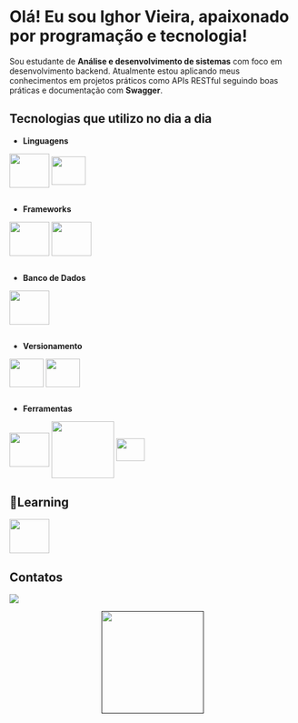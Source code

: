 # Olá! Eu sou Ighor Vieira, apaixonado por programação e tecnologia!

Sou estudante de **Análise e desenvolvimento de sistemas** com foco em desenvolvimento backend. Atualmente estou aplicando meus conhecimentos em projetos práticos como APIs RESTful seguindo boas práticas e documentação com **Swagger**.

## Tecnologias que utilizo no dia a dia
- **Linguagens**
<div>
  <img align="center" height="60" width="70" src="https://cdn.jsdelivr.net/gh/devicons/devicon@latest/icons/java/java-original-wordmark.svg" />
  <img align="center" height="50" width="60" src="https://cdn.jsdelivr.net/gh/devicons/devicon@latest/icons/python/python-original-wordmark.svg" />
</div>

##
- **Frameworks**
<div>
  <img align="center" height="60" width="70" src="https://cdn.jsdelivr.net/gh/devicons/devicon@latest/icons/spring/spring-original-wordmark.svg" />
  <img align="center" height="60" width="70" src="https://cdn.jsdelivr.net/gh/devicons/devicon@latest/icons/hibernate/hibernate-original-wordmark.svg" />
</div>

##
- **Banco de Dados**
<div>
  <img align="center" height="60" width="70" src="https://cdn.jsdelivr.net/gh/devicons/devicon@latest/icons/mysql/mysql-original-wordmark.svg" />  
</div>

##
- **Versionamento**
<div>
  <img align="center" height="50" width="60" src="https://cdn.jsdelivr.net/gh/devicons/devicon@latest/icons/git/git-original-wordmark.svg" />
  <img align="center" height="50" width="60" src="https://cdn.jsdelivr.net/gh/devicons/devicon@latest/icons/github/github-original-wordmark.svg" />
</div>

##
- **Ferramentas**
<div>
  <img align="center" height="60" width="70" src="https://cdn.jsdelivr.net/gh/devicons/devicon@latest/icons/maven/maven-original-wordmark.svg" />
  <img align="center" height="100" width="110" src="https://cdn.jsdelivr.net/gh/devicons/devicon@latest/icons/postman/postman-plain-wordmark.svg" />
  <img align="center" height="40" width="50" src="https://cdn.jsdelivr.net/gh/devicons/devicon@latest/icons/vscode/vscode-original.svg" />
</div>

##

## 🚀Learning
<div>
  <img align="center" height="60" width="70" src="https://cdn.jsdelivr.net/gh/devicons/devicon@latest/icons/junit/junit-original-wordmark.svg" />
</div>

## Contatos
<a href="https://www.linkedin.com/in/thomaz-szeckir/" target="_blank"><img src="https://img.shields.io/badge/-LinkedIn-%230077B5?style=for-the-badge&logo=linkedin&logoColor=white" target="_blank"></a>

 <div align="center">
   <a href="">
   <img height="180em" src="https://github-readme-stats.vercel.app/api/top-langs/?username=Szeckir&layout=compact&langs_count=7&theme=rose_pine"/>
 </div>
